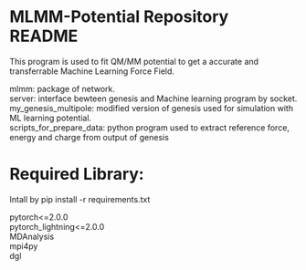 # MLMM-Potential Repository README

This program is used to fit QM/MM potential to get a accurate and transferrable Machine Learning Force Field. 

mlmm: package of network.  
server: interface bewteen genesis and Machine learning program by socket.  
my_genesis_multipole: modified version of genesis used for simulation with ML learning potential.  
scripts_for_prepare_data: python program used to extract reference force, energy and charge from output of genesis

# Required Library:
Intall by pip install -r requirements.txt

pytorch<=2.0.0  
pytorch_lightning<=2.0.0  
MDAnalysis  
mpi4py  
dgl
